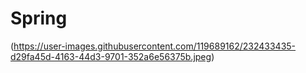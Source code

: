 # Spring

(https://user-images.githubusercontent.com/119689162/232433435-d29fa45d-4163-44d3-9701-352a6e56375b.jpeg)
